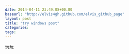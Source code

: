 ```yaml
---
date: 2014-04-11 23:49:08+00:00
baseurl: "http://elvis4gh.github.com/elvis_github_page" 
layout: post
title: "try windows post"
categories:
tags:
---
```


玩玩

